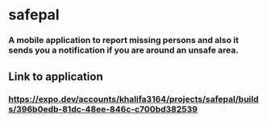 # safepal
### A mobile application to report missing persons and also it sends you a notification if you are around an unsafe area.
## Link to application
### https://expo.dev/accounts/khalifa3164/projects/safepal/builds/396b0edb-81dc-48ee-846c-c700bd382539
